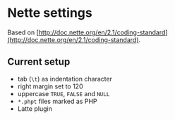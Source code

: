 Nette settings
==============

Based on [http://doc.nette.org/en/2.1/coding-standard](http://doc.nette.org/en/2.1/coding-standard).

Current setup
-------------

- tab (`\t`) as indentation character
- right margin set to 120
- uppercase `TRUE`, `FALSE` and `NULL`
- `*.phpt` files marked as PHP
- Latte plugin